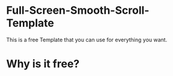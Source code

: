 # Full-Screen-Smooth-Scroll-Template

This is a free Template that you can use for everything you want.


# Why is it free?

